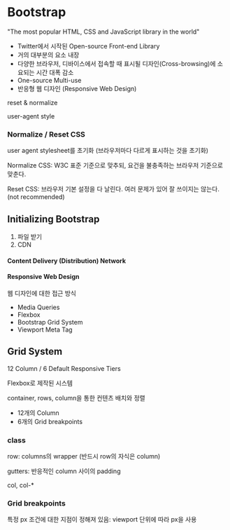 # Bootstrap

"The most popular HTML, CSS and JavaScript library in the world"

* Twitter에서 시작된 Open-source Front-end Library
* 거의 대부분의 요소 내장
* 다양한 브라우저, 디바이스에서 접속할 때 표시될 디자인(Cross-browsing)에 소요되는 시간 대폭 감소
* One-source Multi-use
* 반응형 웹 디자인 (Responsive Web Design)





reset & normalize

user-agent style



### Normalize / Reset CSS

user agent stylesheet를 초기화 (브라우저마다 다르게 표시하는 것을 초기화)

Normalize CSS: W3C 표준 기준으로 맞추되, 요건을 불충족하는 브라우저 기준으로 맞춘다.

Reset CSS: 브라우저 기본 설정을 다 날린다. 여러 문제가 있어 잘 쓰이지는 않는다. (not recommended)



## Initializing Bootstrap

1. 파일 받기
2. CDN

#### Content Delivery (Distribution) Network



#### Responsive Web Design

웹 디자인에 대한 접근 방식

* Media Queries
* Flexbox
* Bootstrap Grid System
* Viewport Meta Tag



## Grid System

12 Column / 6 Default Responsive Tiers

Flexbox로 제작된 시스템

container, rows, column을 통한 컨텐츠 배치와 정렬

* 12개의 Column
* 6개의 Grid breakpoints



### class

row: columns의 wrapper (반드시 row의 자식은 column)

gutters: 반응적인 column 사이의 padding

col, col-*



### Grid breakpoints

특정 px 조건에 대한 지점이 정해져 있음: viewport 단위에 따라 px을 사용



